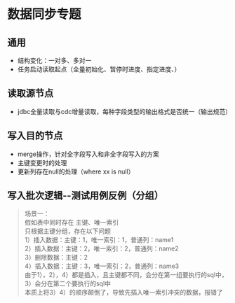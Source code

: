 # 数据同步专题

## 通用
- 结构变化：一对多、多对一
- 任务启动读取起点（全量初始化、暂停时进度、指定进度、）

## 读取源节点
- jdbc全量读取与cdc增量读取，每种字段类型的输出格式是否统一（输出规范）

## 写入目的节点
- merge操作，针对全字段写入和非全字段写入的方案   
- 主键变更时的处理
- 更新列存在null的处理（where xx is null）

## 写入批次逻辑--测试用例反例（分组）

> 场景一：    
> 假如表中同时存在 主键、唯一索引   
> 只根据主键分组，存在以下问题   
> 1）插入数据：主键：1，唯一索引：1，普通列：name1    
> 2）插入数据：主键：2，唯一索引：2，普通列：name2    
> 3）删除数据：主键：2    
> 4）插入数据：主键：3，唯一索引：2，普通列：name3    
> 由于1），2），4）都是插入，且主键都不同，会分在第一组要执行的sql中，    
> 3）会分在第二个要执行的sql中   
> 本质上将3）4）的顺序颠倒了，导致先插入唯一索引冲突的数据，报错了    
